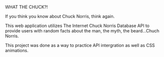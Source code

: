 WHAT THE CHUCK?!

If you think you know about Chuck Norris, think again.

This web application utilizes The Internet Chuck Norris Database API to provide users with random facts about the man, the myth, the beard...Chuch Norris.

This project was done as a way to practice API intergration as well as CSS animations. 

